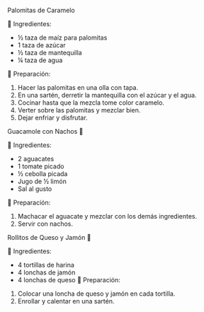 Palomitas de Caramelo

📌 Ingredientes:

- ½ taza de maíz para palomitas
- 1 taza de azúcar
- ½ taza de mantequilla
- ¼ taza de agua

📌 Preparación:

1. Hacer las palomitas en una olla con tapa.
2. En una sartén, derretir la mantequilla con el azúcar y el agua.
3. Cocinar hasta que la mezcla tome color caramelo.
4. Verter sobre las palomitas y mezclar bien.
5. Dejar enfriar y disfrutar.

Guacamole con Nachos 🥑

📌 Ingredientes:

- 2 aguacates
- 1 tomate picado
- ½ cebolla picada
- Jugo de ½ limón
- Sal al gusto

📌 Preparación:

1. Machacar el aguacate y mezclar con los demás ingredientes.
2. Servir con nachos.


Rollitos de Queso y Jamón 🧀

📌 Ingredientes:

- 4 tortillas de harina
- 4 lonchas de jamón
- 4 lonchas de queso
📌 Preparación:

1. Colocar una loncha de queso y jamón en cada tortilla.
2. Enrollar y calentar en una sartén.